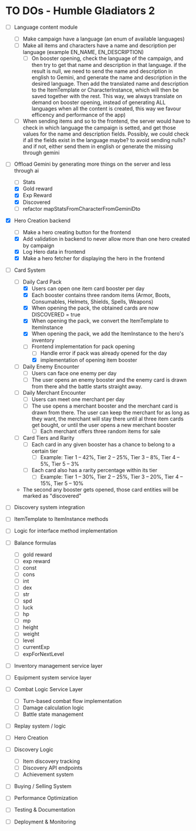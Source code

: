 # TO DOs - Humble Gladiators 2

- [ ] Language content module
    - [ ] Make campaign have a language (an enum of available languages)
    - [ ] Make all items and characters have a name and description per language (example EN_NAME, EN_DESCRIPTION)
        - [ ] On booster opening, check the language of the campaign, and then try to get that name and description
          in that language. if the result is null, we need to send the name and description in english to
          Gemini, and generate the name and description in the desired language. Then add the translated
          name and description to the ItemTemplate or CharacterInstance, which will then be saved together with the
          rest. This way, we always
          translate on demand on booster opening, instead of generating ALL languages when all the content is created,
          this way we favour efficency and performance of the app)
    - [ ] When sending items and so to the frontend, the server would have to check in which language the campaign is
      setted, and get those values for the name and description fields. Possibly, we could check if all the fields exist
      in the language maybe? to avoid sending nulls? and if not, either send them in english or generate the missing
      through gemini
-  [ ] Offload Gemini by generating more things on the server and less through ai
    - [ ] Stats
    - [X] Gold reward
    - [X] Exp Reward
    - [X] Discovered
    - [ ] refactor mapStatsFromCharacterFromGeminiDto
- [X] Hero Creation backend
    - [ ] Make a hero creating button for the frontend
    - [X] Add validation in backend to never allow more than one hero created by campaign
    - [X] Log Hero data in frontend
    - [X] Make a hero fetcher for displaying the hero in the frontend
- [ ] Card System
    - [ ] Daily Card Pack
        - [X] Users can open one item card booster per day
        - [X] Each booster contains three random items (Armor, Boots, Consumables, Helmets, Shields, Spells, Weapons)
        - [X] When opening the pack, the obtained cards are now DISCOVERED = true
        - [X] When opening the pack, we convert the ItemTemplate to ItemInstance
        - [X] When opening the pack, we add the ItemInstance to the hero's inventory
        - [ ] Frontend implementation for pack opening
            - [ ] Handle error if pack was already opened for the day
            - [X] implementation of opening item booster
    - [ ] Daily Enemy Encounter
        - [ ] Users can face one enemy per day
        - [ ] The user opens an enemy booster and the enemy card is drawn from there ahd the battle starts straight
          away.
    - [ ] Daily Merchant Encounter
        - [ ] Users can meet one merchant per day
        - [ ] The use opens a merchant booster and the merchant card is drawn from there. The user can keep the merchant
          for as long as they want, the merchant will stay there until al three item cards get bought, or until the
          user opens a new merchant booster
            - [ ] Each merchant offers three random items for sale
    - [ ] Card Tiers and Rarity
        - [ ] Each card in any given booster has a chance to belong to a certain tier
            - [ ] Example: Tier 1 – 42%, Tier 2 – 25%, Tier 3 – 8%, Tier 4 – 5%, Tier 5 – 3%
        - [ ] Each card also has a rarity percentage within its tier
            - [ ] Example: Tier 1 – 30%, Tier 2 – 25%, Tier 3 – 20%, Tier 4 – 15%, Tier 5 – 10%
    - The second any booster gets opened, those card entities will be marked as "discovered"

- [ ] Discovery system integration
- [ ] ItemTemplate to ItemInstance methods
- [ ] Logic for interface method implementation
- [ ] Balance formulas
    - [ ] gold reward
    - [ ] exp reward
    - [ ] const
    - [ ] cons
    - [ ] int
    - [ ] dex
    - [ ] str
    - [ ] spd
    - [ ] luck
    - [ ] hp
    - [ ] mp
    - [ ] height
    - [ ] weight
    - [ ] level
    - [ ] currentExp
    - [ ] expForNextLevel
- [ ] Inventory management service layer
- [ ] Equipment system service layer
- [ ] Combat Logic Service Layer
    - [ ] Turn-based combat flow implementation
    - [ ] Damage calculation logic
    - [ ] Battle state management
- [ ] Replay system / logic
- [ ] Hero Creation
- [ ] Discovery Logic
    - [ ] Item discovery tracking
    - [ ] Discovery API endpoints
    - [ ] Achievement system
- [ ] Buying / Selling System
- [ ] Performance Optimization
- [ ] Testing & Documentation
- [ ] Deployment & Monitoring